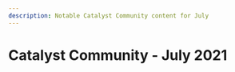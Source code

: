```yaml
---
description: Notable Catalyst Community content for July
---
```


# Catalyst Community - July 2021

